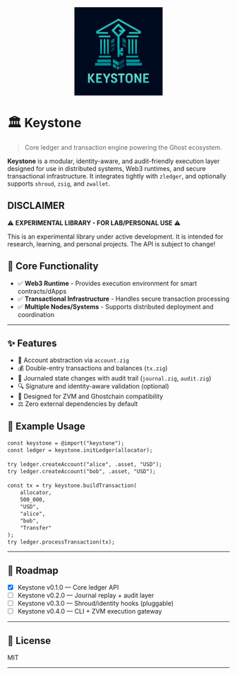 <div align="center">
  <img src="assets/icons/keystone.png" alt="Keystone Logo" width="200"/>
</div>

# 🏛️ Keystone

> Core ledger and transaction engine powering the Ghost ecosystem.

**Keystone** is a modular, identity-aware, and audit-friendly execution layer designed for use in distributed systems, Web3 runtimes, and secure transactional infrastructure. It integrates tightly with `zledger`, and optionally supports `shroud`, `zsig`, and `zwallet`.

## DISCLAIMER

⚠️ **EXPERIMENTAL LIBRARY - FOR LAB/PERSONAL USE** ⚠️

This is an experimental library under active development. It is
intended for research, learning, and personal projects. The API is subject
to change!

## 🎯 Core Functionality

- ✅ **Web3 Runtime** - Provides execution environment for smart contracts/dApps
- ✅ **Transactional Infrastructure** - Handles secure transaction processing
- ✅ **Multiple Nodes/Systems** - Supports distributed deployment and coordination

---

## ✨ Features

* 📒 Account abstraction via `account.zig`
* 💰 Double-entry transactions and balances (`tx.zig`)
* 📜 Journaled state changes with audit trail (`journal.zig`, `audit.zig`)
* 🔍 Signature and identity-aware validation (optional)
* 🧱 Designed for ZVM and Ghostchain compatibility
* ⚖️ Zero external dependencies by default


## 🧪 Example Usage

```zig
const keystone = @import("keystone");
const ledger = keystone.initLedger(allocator);

try ledger.createAccount("alice", .asset, "USD");
try ledger.createAccount("bob", .asset, "USD");

const tx = try keystone.buildTransaction(
    allocator,
    500_000,
    "USD",
    "alice",
    "bob",
    "Transfer"
);
try ledger.processTransaction(tx);
```

---

## 🚧 Roadmap

* [x] Keystone v0.1.0 — Core ledger API
* [ ] Keystone v0.2.0 — Journal replay + audit layer
* [ ] Keystone v0.3.0 — Shroud/identity hooks (pluggable)
* [ ] Keystone v0.4.0 — CLI + ZVM execution gateway

---

## 📜 License

MIT

---


